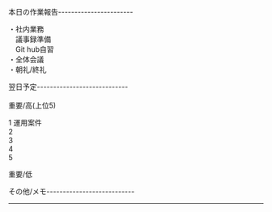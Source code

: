 本日の作業報告-----------------------

・社内業務<br>
　議事録準備<br>
　Git hub自習<br>
・全体会議<br>
・朝礼/終礼

翌日予定----------------------------<br>
<br>
重要/高(上位5)

1 運用案件<br>
2 <br>
3<br>
4 <br>
5 <br>

重要/低


その他/メモ---------------------------<br>

--------------------------------------

